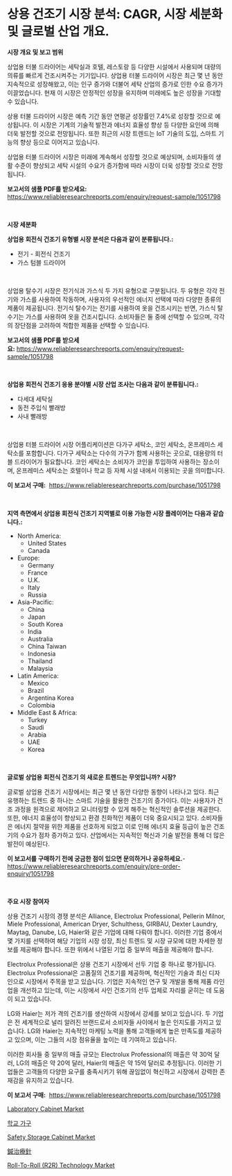 <p><h1>상용 건조기 시장 분석: CAGR, 시장 세분화 및 글로벌 산업 개요.</h1></p><p><strong>시장 개요 및 보고 범위</strong></p>
<p><p>상업용 터불 드라이어는 세탁실과 호텔, 레스토랑 등 다양한 시설에서 사용되며 대량의 의류를 빠르게 건조시켜주는 기기입니다. 상업용 터불 드라이어 시장은 최근 몇 년 동안 지속적으로 성장해왔고, 이는 인구 증가와 더불어 세탁 산업의 증가로 인한 수요 증가가 이끌었습니다. 현재 이 시장은 안정적인 성장을 유지하며 미래에도 높은 성장을 기대할 수 있습니다.</p><p>상용 터불 드라이어 시장은 예측 기간 동안 연평균 성장률인 7.4%로 성장할 것으로 예상됩니다. 이 시장은 기계의 기술적 발전과 에너지 효율성 향상 등 다양한 요인에 의해 더욱 발전할 것으로 전망됩니다. 또한 최근의 시장 트렌드는 IoT 기술의 도입, 스마트 기능의 향상 등으로 이어지고 있습니다.</p><p>상업용 터불 드라이어 시장은 미래에 계속해서 성장할 것으로 예상되며, 소비자들의 생활 수준이 향상되고 세탁 시설의 수요가 증가함에 따라 시장이 더욱 성장할 것으로 전망됩니다.</p></p>
<p><strong>보고서의 샘플 PDF를 받으세요:</strong> <a href="https://www.reliableresearchreports.com/enquiry/request-sample/1051798">https://www.reliableresearchreports.com/enquiry/request-sample/1051798</a></p>
<p>&nbsp;</p>
<p><strong>시장 세분화</strong></p>
<p><strong>상업용 회전식 건조기 유형별 시장 분석은 다음과 같이 분류됩니다.:</strong></p>
<p><ul><li>전기 - 회전식 건조기</li><li>가스 텀블 드라이어</li></ul></p>
<p>&nbsp;</p>
<p><p>상업용 탈수기 시장은 전기식과 가스식 두 가지 유형으로 구분됩니다. 두 유형은 각각 전기와 가스를 사용하여 작동하며, 사용자의 우선적인 에너지 선택에 따라 다양한 종류의 제품이 제공됩니다. 전기식 탈수기는 전기를 사용하여 옷을 건조시키는 반면, 가스식 탈수기는 가스를 사용하여 옷을 건조시킵니다. 소비자들은 둘 중에 선택할 수 있으며, 각각의 장단점을 고려하여 적합한 제품을 선택할 수 있습니다.</p></p>
<p><strong>보고서의 샘플 PDF를 받으세요:</strong>&nbsp;<a href="https://www.reliableresearchreports.com/enquiry/request-sample/1051798">https://www.reliableresearchreports.com/enquiry/request-sample/1051798</a></p>
<p>&nbsp;</p>
<p><strong> 상업용 회전식 건조기 응용 분야별 시장 산업 조사는 다음과 같이 분류됩니다.:</strong></p>
<p><ul><li>다세대 세탁실</li><li>동전 주입식 빨래방</li><li>사내 빨래방</li></ul></p>
<p>&nbsp;</p>
<p><p>상업용 터블 드라이어 시장 어플리케이션은 다가구 세탁소, 코인 세탁소, 온프레미스 세탁소를 포함합니다. 다가구 세탁소는 다수의 가구가 함께 사용하는 곳으로, 대용량의 터블 드라이어가 필요합니다. 코인 세탁소는 소비자가 코인을 투입하여 사용하는 장소이며, 온프레미스 세탁소는 호텔이나 학교 등 자체 시설 내에서 이용되는 곳을 의미합니다.</p></p>
<p><strong>이 보고서 구매:</strong>&nbsp; <a href="https://www.reliableresearchreports.com/purchase/1051798">https://www.reliableresearchreports.com/purchase/1051798</a></p>
<p>&nbsp;</p>
<p><strong>지역 측면에서 상업용 회전식 건조기 지역별로 이용 가능한 시장 플레이어는 다음과 같습니다.:</strong></p>
<p><ul>
    <li>
        North America:
        <ul>
            <li>United States</li>
            <li>Canada</li>
        </ul>
    </li>
    <li>
        Europe:
        <ul>
            <li>Germany</li>
            <li>France</li>
            <li>U.K.</li>
            <li>Italy</li>
            <li>Russia</li>
        </ul>
    </li>
    <li>
        Asia-Pacific:
        <ul>
            <li>China</li>
            <li>Japan</li>
            <li>South Korea</li>
            <li>India</li>
            <li>Australia</li>
            <li>China Taiwan</li>
            <li>Indonesia</li>
            <li>Thailand</li>
            <li>Malaysia</li>
        </ul>
    </li>
    <li>
        Latin America:
        <ul>
            <li>Mexico</li>
            <li>Brazil</li>
            <li>Argentina Korea</li>
            <li>Colombia</li>
        </ul>
    </li>
    <li>
        Middle East & Africa:
        <ul>
            <li>Turkey</li>
            <li>Saudi</li>
            <li>Arabia</li>
            <li>UAE</li>
            <li>Korea</li>
        </ul>
    </li>
    </ul></p>
<p>&nbsp;</p>
<p><strong>글로벌 상업용 회전식 건조기 의 새로운 트렌드는 무엇입니까? 시장?</strong></p>
<p><p>글로벌 상업용 건조기 시장에서는 최근 몇 년 동안 다양한 동향이 나타나고 있다. 최근 유행하는 트렌드 중 하나는 스마트 기술을 활용한 건조기의 증가이다. 이는 사용자가 건조 과정을 원격으로 제어하고 모니터링할 수 있게 해주는 혁신적인 솔루션을 제공한다. 또한, 에너지 효율성이 향상되고 환경 친화적인 제품이 더욱 중요시되고 있다. 소비자들은 에너지 절약을 위한 제품을 선호하게 되었고 이로 인해 에너지 효율 등급이 높은 건조기의 수요가 점차 증가하고 있다. 산업에서는 지속적인 혁신과 기술 발전을 통해 더 많은 발전이 예상된다.</p></p>
<p><strong>이 보고서를 구매하기 전에 궁금한 점이 있으면 문의하거나 공유하세요.</strong>- <a href="https://www.reliableresearchreports.com/enquiry/pre-order-enquiry/1051798">https://www.reliableresearchreports.com/enquiry/pre-order-enquiry/1051798</a></p>
<p>&nbsp;</p>
<p><strong>주요 시장 참여자</strong></p>
<p><p>상용 건조기 시장의 경쟁 분석은 Alliance, Electrolux Professional, Pellerin Milnor, Miele Professional, American Dryer, Schulthess, GIRBAU, Dexter Laundry, Maytag, Danube, LG, Haier와 같은 기업에 대해 다뤄야 합니다. 이러한 기업 중에서 몇 가지를 선택하여 해당 기업의 시장 성장, 최신 트렌드 및 시장 규모에 대한 자세한 정보를 제공해야 합니다. 또한 위에서 나열된 기업 중 일부의 매출을 제공해야 합니다.</p><p>Electrolux Professional은 상용 건조기 시장에서 선두 기업 중 하나로 평가됩니다. Electrolux Professional은 고품질의 건조기를 제공하며, 혁신적인 기술과 최신 디자인으로 시장에서 주목을 받고 있습니다. 기업은 지속적인 연구 및 개발을 통해 제품 라인업을 개선하고 있는데, 이는 시장에서 사인 건조기의 선두 업체로 자리를 굳히는 데 도움이 되고 있습니다.</p><p>LG와 Haier는 저가 격의 건조기를 생산하여 시장에서 강세를 보이고 있습니다. 두 기업은 전 세계적으로 널리 알려진 브랜드로서 소비자들 사이에서 높은 인지도를 가지고 있습니다. LG와 Haier는 지속적인 마케팅 노력을 통해 고객들에게 높은 만족도를 제공하고 있으며, 이는 그들의 시장 점유율을 높이는 데 기여하고 있습니다.</p><p>이러한 회사들 중 일부의 매출 규모는 Electrolux Professional의 매출은 약 30억 달러, LG의 매출은 약 20억 달러, Haier의 매출은 약 15억 달러로 추정됩니다. 이러한 기업들은 고객들의 다양한 요구를 충족시키기 위해 끊임없이 혁신하고 시장에서 강력한 존재감을 유지하고 있습니다.</p></p>
<p><strong>이 보고서 구매:</strong>&nbsp;&nbsp;<a href="https://www.reliableresearchreports.com/purchase/1051798">https://www.reliableresearchreports.com/purchase/1051798</a></p>
<p><p><a href="https://issuu.com/reportprime-2/docs/laboratory-cabinet-market-size-2030.pptx">Laboratory Cabinet Market</a></p><p><a href="https://github.com/vs019sa3m8x/Market-Research-Report-List-1/blob/main/3820009188527.md">학교 가구</a></p><p><a href="https://issuu.com/reportprime-2/docs/safety-storage-cabinet-market-size-2030.pptx">Safety Storage Cabinet Market</a></p><p><a href="https://github.com/oqxogxyvqe90775/Market-Research-Report-List-1/blob/main/7039762188641.md">鍼治療針</a></p><p><a href="https://view.publitas.com/reportprime-1/roll-to-roll-r2r-technology-market-analysis-examines-its-scope-on-growth-opportunities-and-forecasted-trends-spanning-from-2023-to-2030/">Roll-To-Roll (R2R) Technology Market</a></p></p>
